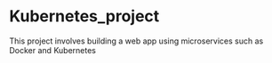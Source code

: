 # Kubernetes_project
This project involves building a web app using microservices such as Docker and Kubernetes
